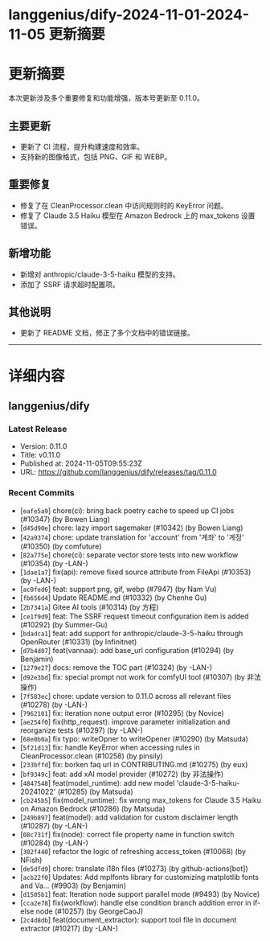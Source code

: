 # langgenius/dify-2024-11-01-2024-11-05 更新摘要

# 更新摘要
本次更新涉及多个重要修复和功能增强，版本号更新至 0.11.0。

## 主要更新
- 更新了 CI 流程，提升构建速度和效率。
- 支持新的图像格式，包括 PNG、GIF 和 WEBP。

## 重要修复
- 修复了在 CleanProcessor.clean 中访问规则时的 KeyError 问题。
- 修复了 Claude 3.5 Haiku 模型在 Amazon Bedrock 上的 max_tokens 设置错误。

## 新增功能
- 新增对 anthropic/claude-3-5-haiku 模型的支持。
- 添加了 SSRF 请求超时配置项。

## 其他说明
- 更新了 README 文档，修正了多个文档中的错误链接。

---

# 详细内容


## langgenius/dify

### Latest Release
- Version: 0.11.0
- Title: v0.11.0
- Published at: 2024-11-05T09:55:23Z
- URL: https://github.com/langgenius/dify/releases/tag/0.11.0

### Recent Commits
- [`eafe5a9`] chore(ci): bring back poetry cache to speed up CI jobs (#10347) (by Bowen Liang)
- [`d45d90e`] chore: lazy import sagemaker (#10342) (by Bowen Liang)
- [`42a9374`] chore: update translation for 'account' from '계좌' to '계정' (#10350) (by comfuture)
- [`82a775e`] chore(ci): separate vector store tests into new workflow (#10354) (by -LAN-)
- [`1dae1a7`] fix(api): remove fixed source attribute from FileApi (#10353) (by -LAN-)
- [`ac0fed6`] feat: support png, gif, webp (#7947) (by Nam Vu)
- [`fb656d4`] Update README.md (#10332) (by Chenhe Gu)
- [`2b7341a`] Gitee AI tools (#10314) (by 方程)
- [`ce1f9d9`] feat: The SSRF request timeout configuration item is added (#10292) (by Summer-Gu)
- [`bdadca1`] feat: add support for anthropic/claude-3-5-haiku through OpenRouter (#10331) (by Infinitnet)
- [`d7b4d07`] feat(vannaai): add base_url configuration (#10294) (by Benjamin)
- [`1279e27`] docs: remove the TOC part (#10324) (by -LAN-)
- [`d92e3bd`] fix: special prompt not work for comfyUI tool (#10307) (by 非法操作)
- [`7f583ec`] chore: update version to 0.11.0 across all relevant files (#10278) (by -LAN-)
- [`7962101`] fix: iteration none output error (#10295) (by Novice)
- [`ae254f0`] fix(http_request): improve parameter initialization and reorganize tests (#10297) (by -LAN-)
- [`68e0b0a`] fix typo: writeOpner to writeOpener (#10290) (by Matsuda)
- [`5f21d13`] fix: handle KeyError when accessing rules in CleanProcessor.clean (#10258) (by pinsily)
- [`233bffd`] fix: borken faq url in CONTRIBUTING.md (#10275) (by eux)
- [`bf9349c`] feat: add xAI model provider (#10272) (by 非法操作)
- [`4847548`] feat(model_runtime): add new model 'claude-3-5-haiku-20241022' (#10285) (by Matsuda)
- [`cb245b5`] fix(model_runtime): fix wrong max_tokens for Claude 3.5 Haiku on Amazon Bedrock (#10286) (by Matsuda)
- [`249b897`] feat(model): add validation for custom disclaimer length (#10287) (by -LAN-)
- [`08c731f`] fix(node): correct file property name in function switch (#10284) (by -LAN-)
- [`302f440`] refactor the logic of refreshing access_token (#10068) (by NFish)
- [`de5dfd9`] chore: translate i18n files (#10273) (by github-actions[bot])
- [`acb22f0`] Updates: Add mplfonts library for customizing matplotlib fonts and Va… (#9903) (by Benjamin)
- [`d1505b1`] feat: Iteration node support parallel mode (#9493) (by Novice)
- [`cca2e78`] fix(workflow):  handle else condition branch addition error in if-else node (#10257) (by GeorgeCaoJ)
- [`2c4d8db`] feat(document_extractor): support tool file in document extractor (#10217) (by -LAN-)

